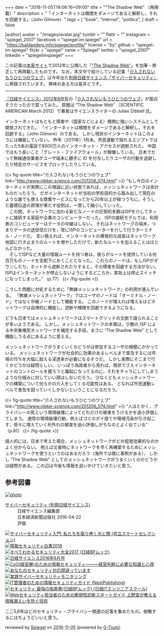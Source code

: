 +++
date = "2016-11-05T14:06:16+09:00"
title = "“The Shadow Web” （再掲載）"
description = "「インターネットは検閲をダメージであると解釈し，それを回避する」（John Gilmore）"
tags = [
  "book",
  "internet",
  "politics",
]
draft = false

[author]
  avatar = "/images/avatar.jpg"
  tumblr = ""
  flattr = ""
  instagram = "spiegel_2007"
  facebook = "spiegel.im.spiegel"
  url = "https://baldanders.info/spiegel/profile/"
  license = "by"
  github = "spiegel-im-spiegel"
  flickr = "spiegel"
  name = "Spiegel"
  twitter = "spiegel_2007"
  linkedin = "spiegelimspiegel"
+++

この記事は[本家サイト](https://baldanders.info/ "Baldanders.info")で2012年に公開した「[“The Shadow Web”](https://baldanders.info/spiegel/log2/000599.shtml)」を加筆・修正して再掲載したものです。
なお，本文中で紹介している記事「[介入されないもうひとつのウェブ]」は今年出た[別冊日経サイエンス『サイバーセキュリティ』](http://www.nikkei-science.com/page/sci_book/bessatu/51212.html)に再録されています。
興味のある方は是非どうぞ。

----

[『日経サイエンス』2012年6月号]の「[介入されないもうひとつのウェブ]」が面白そうだったので買ってみた。
原題は “The Shadow Web” （SCIENTIFIC AMERICAN March 2012）で著者はサイエンスライターの Julian Dibbell 氏。

インターネットはもともと障害や（国家などによる）検閲に強いシステムとして開発されてきた。
「インターネットは検閲をダメージであると解釈し，それを回避する」（John Gilmore）のである。
しかし現状のインターネットはこのようには機能していない。
昨年（2011年）1月末。市民運動で揺れるエジプトではたった5本の電話で8000万人のインターネット・アクセスが遮断された。
中国ではもう長いこと「グレート・ファイアウォール」が稼働している。
日本でだって無線通信業者がユーザ端末に勝手に ID を付与したりユーザの行動を追跡したり特定のサービスをブロックしたりしている。

{{< fig-quote title="介入されないもうひとつのウェブ" link="http://www.nikkei-science.com/201206_074.html" >}}
<q>もし今日のインターネットが実際にこの理論に近い状態であれば，メッシュネットワークは余計ものだったろう。
だがインターネットが当初の学術目的から踏み出して現在のような誰でも使える商業サービスになってから20年以上が経つうちに，そうした蓄積伝送の原理が果たす役割は，一貫して縮小していった。<br />
　この間，ネットワークに加わる新たなノードの圧倒的多数はISPを介してネットに接続する家庭や企業のコンピューターだった。
ISPの接続モデルでは，利用者のコンピューターはデータの中継はしない。
それはネットワークの端末，つまりデータの送受信だけを，常にISPのコンピューターを介して行うターミナル・ノードだ。
言い換えれば，インターネットの爆発的な成長はネットワーク地図に行き止まりのルートを増やしただけで，新たなルートを加えることはほとんどなかった。<br />
　そしてISPなど大量の情報ルートを持つ者は，彼らがルートを提供している何百万ものノードを支配下におくこととなった。
これらのノードは，もしISPがダウンしたり，ネットから遮断されたりすると，その障害を回避する方法がない。
ISPはインターネットが停止しないようにするどころか，実効上は停止スイッチになってしまった。</q>
（p.77）
{{< /fig-quote >}}

こうした問題に対処するために「無線メッシュネットワーク」の利用が進んでいる。
「無線メッシュネットワーク」ではユーザのノードは「ターミナル・ノード」ではなく中継ノードとして機能する。
このノードが増えれば増えるほどネットワークは自律的に機能し，遮断や検閲を回避できるようになる。

どうも日本ではメッシュネットワークはスマートグリッドの文脈で語られることが多いようである。
しかし，メッシュネットワークの本領は，少数の ISP による中央集権型ネットワークを補完する手段，まさに “The Shadow Web” として機能しうる点にあるように思える。

メッシュネットワークがうまくいくかどうかは参加するユーザの規模にかかっている。
メッシュネットワークが社会的に効果のあるレベルまで普及するには市場の15%を大幅に超える浸透率が必要になるそうだ。
しかし実際にそこまで行くかどうかは疑問らしい。
いっぽう為政者から見れば，現状でさえインターネットのコントロールを握ろうと躍起になってるのに，それをチャラにしてしまうような仕組みに対していい顔はしないだろう。
少なくともメッシュネットワークの構築について何らかの介入をしてくる可能性はある。
となれば市民運動レベルで普及を図っていくしかないということになるだろう。

{{< fig-quote title="介入されないもうひとつのウェブ" link="http://www.nikkei-science.com/201206_074.html" >}}
<q>人はとかく，プライバシーの死という環境破壊によってどれだけの被害をうけるかを過小評価してしまう。
通常の環境破壊行動，例えばゴミのポイ捨てや環境汚染が引き起こす，倍々に増えていく桁外れの被害を過小評価しがちなのとよく似ている</q>
（p.81）
{{< /fig-quote >}}

個人的には，日本で考えた場合，メッシュネットワークがどの程度効果的なのかよく分からない。
例えば災害時にネットワークを早く再構築するためにメッシュネットワークを使うというのはあるだろう（海外では既に事例がある）。
しかし “The Shadow Web” としてのメッシュネットワークがうまくいくのかどうかは疑問がある。
この辺は今後も情報を追いかけていきたいと思う。

[『日経サイエンス』2012年6月号]: http://www.nikkei-science.com/page/magazine/201206.html "2012年6月号 | 日経サイエンス"
[介入されないもうひとつのウェブ]: http://www.nikkei-science.com/201206_074.html "介入されないもうひとつのウェブ | 日経サイエンス"
[サイバーセキュリティ]: http://www.nikkei-science.com/page/sci_book/bessatu/51212.html "サイバーセキュリティー | 日経サイエンス"

## 参考図書

<div class="hreview" ><a class="item url" href="https://www.amazon.co.jp/exec/obidos/ASIN/4532512123/baldandersinf-22/"><img src="https://images-fe.ssl-images-amazon.com/images/I/51gurnOqhiL._SL160_.jpg" alt="photo" class="photo"  /></a><dl ><dt class="fn"><a class="item url" href="https://www.amazon.co.jp/exec/obidos/ASIN/4532512123/baldandersinf-22/">サイバーセキュリティ (別冊日経サイエンス)</a></dt><dd>日経サイエンス編集部 </dd><dd>日本経済新聞出版社 2016-04-22</dd><dd>評価<abbr class="rating" title="4"><img src="https://images-fe.ssl-images-amazon.com/images/G/01/detail/stars-4-0.gif" alt="" /></abbr> </dd></dl><p class="similar"><a href="https://www.amazon.co.jp/exec/obidos/ASIN/4320009061/baldandersinf-22/" target="_top"><img src="https://images-fe.ssl-images-amazon.com/images/P/4320009061.09._SCTHUMBZZZ_.jpg"  alt="サイバーセキュリティ入門: 私たちを取り巻く光と闇 (共立スマートセレクション)"  /></a> <a href="https://www.amazon.co.jp/exec/obidos/ASIN/4905318416/baldandersinf-22/" target="_top"><img src="https://images-fe.ssl-images-amazon.com/images/P/4905318416.09._SCTHUMBZZZ_.jpg"  alt="情報セキュリティ白書2016"  /></a> <a href="https://www.amazon.co.jp/exec/obidos/ASIN/4822237656/baldandersinf-22/" target="_top"><img src="https://images-fe.ssl-images-amazon.com/images/P/4822237656.09._SCTHUMBZZZ_.jpg"  alt="すべてわかるセキュリティ大全2017 (日経BPムック)"  /></a> <a href="https://www.amazon.co.jp/exec/obidos/ASIN/B01G5SQLQC/baldandersinf-22/" target="_top"><img src="https://images-fe.ssl-images-amazon.com/images/P/B01G5SQLQC.09._SCTHUMBZZZ_.jpg"  alt="日経サイエンス2016年9月号"  /></a> <a href="https://www.amazon.co.jp/exec/obidos/ASIN/4478083908/baldandersinf-22/" target="_top"><img src="https://images-fe.ssl-images-amazon.com/images/P/4478083908.09._SCTHUMBZZZ_.jpg"  alt="CxO(経営層)のための情報セキュリティ―――経営判断に必要な知識と心得"  /></a> <a href="https://www.amazon.co.jp/exec/obidos/ASIN/4822237982/baldandersinf-22/" target="_top"><img src="https://images-fe.ssl-images-amazon.com/images/P/4822237982.09._SCTHUMBZZZ_.jpg"  alt="あなたのセキュリティ対応間違っています"  /></a> <a href="https://www.amazon.co.jp/exec/obidos/ASIN/4339028533/baldandersinf-22/" target="_top"><img src="https://images-fe.ssl-images-amazon.com/images/P/4339028533.09._SCTHUMBZZZ_.jpg"  alt="実践サイバーセキュリティモニタリング"  /></a> <a href="https://www.amazon.co.jp/exec/obidos/ASIN/4802090927/baldandersinf-22/" target="_top"><img src="https://images-fe.ssl-images-amazon.com/images/P/4802090927.09._SCTHUMBZZZ_.jpg"  alt="IT管理者のための情報セキュリティガイド (NextPublishing)"  /></a> <a href="https://www.amazon.co.jp/exec/obidos/ASIN/4822237788/baldandersinf-22/" target="_top"><img src="https://images-fe.ssl-images-amazon.com/images/P/4822237788.09._SCTHUMBZZZ_.jpg"  alt="セキュリティ 最強の指南書(日経BPムック) (日経ITエンジニアスクール)"  /></a> <a href="https://www.amazon.co.jp/exec/obidos/ASIN/4798145629/baldandersinf-22/" target="_top"><img src="https://images-fe.ssl-images-amazon.com/images/P/4798145629.09._SCTHUMBZZZ_.jpg"  alt="Webセキュリティ担当者のための脆弱性診断スタートガイド 上野宣が教える情報漏えいを防ぐ技術"  /></a> </p>
<p class="description">ここ5,6年ほどのセキュリティ・プライバシー関連の記事を集めたもの。俯瞰するにはちょうどいいと思う。</p>
<p class="gtools" >reviewed by <a href='#maker' class='reviewer'>Spiegel</a> on <abbr class="dtreviewed" title="2016-11-05">2016-11-05</abbr> (powered by <a href="http://www.goodpic.com/mt/aws/index.html" >G-Tools</a>)</p>
</div>
